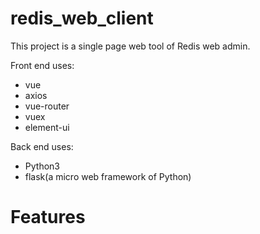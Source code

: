 # redis_web_client
This project is a single page web tool of Redis web admin.

Front end uses:
* vue
* axios
* vue-router
* vuex
* element-ui

Back end uses:
* Python3
* flask(a micro web framework of Python)

# Features
